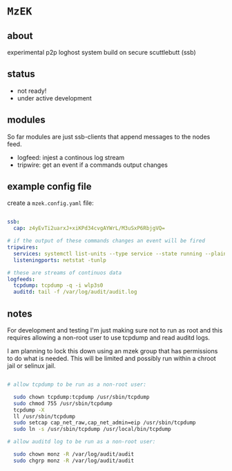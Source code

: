 
# `MzEK`

## about

experimental p2p loghost system build on secure scuttlebutt (ssb)

## status

* not ready!
* under active development

## modules

So far modules are just ssb-clients that append messages to the nodes feed.

* logfeed: injest a continous log stream
* tripwire: get an event if a commands output changes

## example config file

create a `mzek.config.yaml` file:

```yaml

ssb:
  cap: z4yEvTi2uarxJ+xiKPd34cvgAYWrL/M3uSxP6RbjgVQ=

# if the output of these commands changes an event will be fired
tripwires:
  services: systemctl list-units --type service --state running --plain
  listeningports: netstat -tunlp

# these are streams of continuos data
logfeeds:
  tcpdump: tcpdump -q -i wlp3s0
  auditd: tail -f /var/log/audit/audit.log

```

## notes

For development and testing I'm just making sure not to run as root and
 this requires allowing a non-root user to use tcpdump and read auditd
 logs.

I am planning to lock this down using an mzek group that has permissions
 to do what is needed. This will be limited and possibly run within a chroot
 jail or selinux jail.

```sh

# allow tcpdump to be run as a non-root user:

  sudo chown tcpdump:tcpdump /usr/sbin/tcpdump
  sudo chmod 755 /usr/sbin/tcpdump
  tcpdump -X
  ll /usr/sbin/tcpdump
  sudo setcap cap_net_raw,cap_net_admin=eip /usr/sbin/tcpdump
  sudo ln -s /usr/sbin/tcpdump /usr/local/bin/tcpdump

# allow auditd log to be run as a non-root user:

  sudo chown monz -R /var/log/audit/audit
  sudo chgrp monz -R /var/log/audit/audit

```
